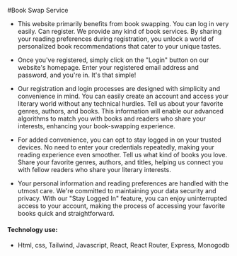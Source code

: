 #Book Swap Service




- This website primarily benefits from book swapping. You can log in very easily. Can register. We provide any kind of book services. By sharing your reading preferences during registration, you unlock a world of personalized book recommendations that cater to your unique tastes. 

- Once you've registered, simply click on the "Login" button on our website's homepage. Enter your registered email address and password, and you're in. It's that simple!

- Our registration and login processes are designed with simplicity and convenience in mind. You can easily create an account and access your literary world without any technical hurdles. Tell us about your favorite genres, authors, and books. This information will enable our advanced algorithms to match you with books and readers who share your interests, enhancing your book-swapping experience.

- For added convenience, you can opt to stay logged in on your trusted devices. No need to enter your credentials repeatedly, making your reading experience even smoother. Tell us what kind of books you love. Share your favorite genres, authors, and titles, helping us connect you with fellow readers who share your literary interests.

- Your personal information and reading preferences are handled with the utmost care. We're committed to maintaining your data security and privacy. With our "Stay Logged In" feature, you can enjoy uninterrupted access to your account, making the process of accessing your favorite books quick and straightforward.

#### Technology use:
- Html, css, Tailwind, Javascript, React, React Router, Express, Monogodb
